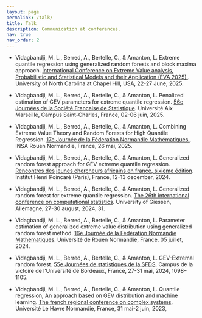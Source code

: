 ```yaml
---
layout: page
permalink: /talk/
title: Talk
description: Communication at conferences.
nav: true
nav_order: 2
---
```


<!-- _pages/talk.md -->

- Vidagbandji, M. L., Berred, A., Bertelle, C., & Amanton, L. Extreme quantile regression using
generalized random forests and block maxima approach. <a href='https://eva2025.unc.edu/full-program'> International Conference on Extreme Value analysis, Probabilistic and Statistical Models and their Application (EVA 2025) </a>. University of North Carolina at Chapel Hill, USA, 22-27 June, 2025.



- Vidagbandji, M. L., Berred, A., Bertelle, C., & Amanton, L. Penalized estimation of GEV parameters for extreme quantile regression. <a href='https://jds2025.sciencesconf.org'> 56e Journées de la Société Francaise de Statistique</a>.  Université Aix Marseille, Campus Saint-Charles, France, 02-06 juin, 2025.


- Vidagbandji, M. L., Berred, A., Bertelle, C., & Amanton, L. Combining Extreme Value Theory and Random Forests for High Quantile Regression. <a href='https://normandie.math.cnrs.fr/Journees/Journee17/index.html'> 17e Journée de la Féderation Normandie Mathématiques </a>. INSA Rouen Normandie, France, 26 mai, 2025.


- Vidagbandji, M. L., Berred, A., Bertelle, C., & Amanton, L. Generalized random forest approach for GEV extreme quantile regression. <a href='http://scienceafrique.fr/rjcaf/'> Rencontres des jeunes chercheurs africains en france, sixième édition</a>. Institut Henri Poincaré (Paris), France, 12-13 december, 2024.


- Vidagbandji, M. L., Berred, A., Bertelle, C., & Amanton, L. Generalized random forest for extreme quantile regression. <a href='http://scienceafrique.fr/rjcaf/'> The 26th international conference on computational statistics</a>. University of Giessen, Allemagne, 27-30 august, 2024, 31.


- Vidagbandji, M. L., Berred, A., Bertelle, C., & Amanton, L. Parameter estimation of generalized extreme value distribution using generalized random forest method. <a href='https://normandie.math.cnrs.fr/Journees/Journee16/index.html'> 16e Journée de la Fédération Normandie Mathématiques</a>. Université de Rouen Normandie, France, 05 juillet, 2024.


- Vidagbandji, M. L., Berred, A., Bertelle, C., & Amanton, L. GEV-Extremal random forest. <a href='https://jds2024.sciencesconf.org'> 55e Journées de statistiques de la SFDS</a>. Campus de la victoire de l’Université de Bordeaux, France, 27-31 mai, 2024, 1098–1105.


- Vidagbandji, M. L., Berred, A., Bertelle, C., & Amanton, L. Quantile regression, An approach based on GEV distribution and machine learning. <a href='https://iutdijon.u-bourgogne.fr/ccs-france-2023'> The french regional conference on complex systems</a>. Université Le Havre Normandie, France, 31 mai-2 juin, 2023,
